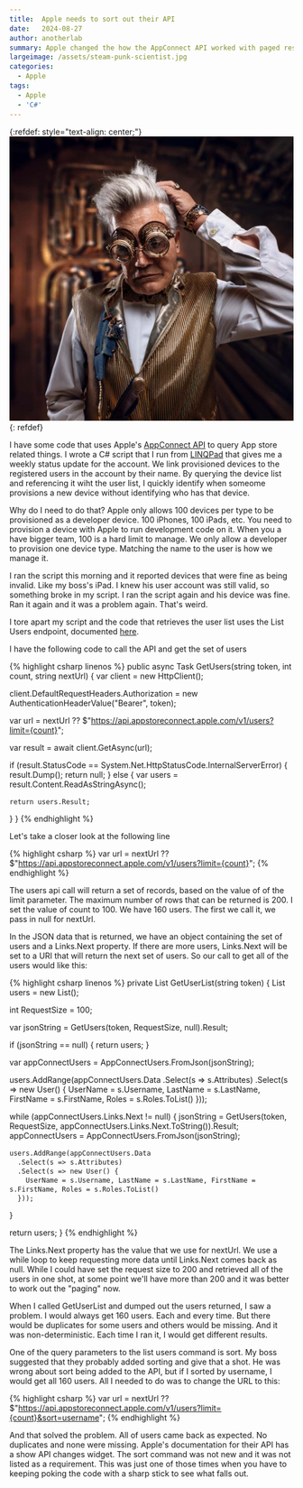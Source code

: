 ```yaml
---
title:  Apple needs to sort out their API
date:   2024-08-27
author: anotherlab
summary: Apple changed the how the AppConnect API worked with paged results
largeimage: /assets/steam-punk-scientist.jpg
categories:
  - Apple
tags:
  - Apple
  - 'C#'
---
```

{:refdef: style="text-align: center;"}
![Who broke the API?](/assets/steam-punk-scientist.jpg)
{: refdef}

I have some code that uses Apple's [AppConnect API](https://developer.apple.com/documentation/appstoreconnectapi) to query App store related things. I wrote a C# script that I run from [LINQPad](https://www.linqpad.net/) that gives me a weekly status update for the account. We link provisioned devices to the registered users in the account by their name. By querying the device list and referencing it wiht the user list, I quickly identify when someome provisions a new device without identifying who has that device.

Why do I need to do that? Apple only allows 100 devices per type to be provisioned as a developer device. 100 iPhones, 100 iPads, etc.  You need to provision a device with Apple to run development code on it. When you a have bigger team, 100 is a hard limit to manage.  We only allow a developer to provision one device type. Matching the name to the user is how we manage it.

I ran the script this morning and it reported devices that were fine as being invalid. Like my boss's iPad. I knew his user account was still valid, so something broke in my script. I ran the script again and his device was fine. Ran it again and it was a problem again. That's weird.

I tore apart my script and the code that retrieves the user list uses the List Users endpoint, documented [here](https://developer.apple.com/documentation/appstoreconnectapi/list_users).

I have the following code to call the API and get the set of users

{% highlight csharp linenos %}
public async Task<string> GetUsers(string token, int count, string nextUrl)
{
  var client = new HttpClient();

  client.DefaultRequestHeaders.Authorization =
    new AuthenticationHeaderValue("Bearer", token);

  var url = nextUrl ?? $"https://api.appstoreconnect.apple.com/v1/users?limit={count}";
    
  var result = await client.GetAsync(url);
  
  if (result.StatusCode == System.Net.HttpStatusCode.InternalServerError)
  {
    result.Dump();
    return null;
  }
  else
  {
    var users = result.Content.ReadAsStringAsync();

    return users.Result;
  }
}
{% endhighlight %}

Let's take a closer look at the following line

{% highlight csharp %}
var url = nextUrl ?? $"https://api.appstoreconnect.apple.com/v1/users?limit={count}";
{% endhighlight %}

The users api call will return a set of records, based on the value of of the limit parameter. The maximum number of rows that can be returned is 200. I set the value of count to 100. We have 160 users. The first we call it, we pass in null for nextUrl. 

In the JSON data that is returned, we have an object containing the set of users and a Links.Next property. If there are more users, Links.Next will be set to a URI that will return the next set of users. So our call to get all of the users would like this:

{% highlight csharp linenos %}
private List<User> GetUserList(string token)
{
  List<User> users = new List<User>();
  
  int RequestSize = 100;

  var jsonString = GetUsers(token, RequestSize, null).Result;

  if (jsonString == null)
  {
    return users;
  }

  var appConnectUsers = AppConnectUsers.FromJson(jsonString);
  
  users.AddRange(appConnectUsers.Data
    .Select(s => s.Attributes)
    .Select(s => new User() {
      UserName = s.Username, LastName = s.LastName, FirstName = s.FirstName, Roles = s.Roles.ToList() 
    }));

  while (appConnectUsers.Links.Next != null)
  {
    jsonString = GetUsers(token, RequestSize, appConnectUsers.Links.Next.ToString()).Result;
    appConnectUsers = AppConnectUsers.FromJson(jsonString);

    users.AddRange(appConnectUsers.Data
      .Select(s => s.Attributes)
      .Select(s => new User() { 
        UserName = s.Username, LastName = s.LastName, FirstName = s.FirstName, Roles = s.Roles.ToList() 
      }));
  }

  return users;
}
{% endhighlight %}

The Links.Next property has the value that we use for nextUrl. We use a while loop to keep requesting more data until Links.Next comes back as null. While I could have set the request size to 200 and retrieved all of the users in one shot, at some point we'll have more than 200 and it was better to work out the "paging" now.

When I called GetUserList and dumped out the users returned, I saw a problem. I would always get 160 users. Each and every time.  But there would be duplicates for some users and others would be missing. And it was non-deterministic. Each time I ran it, I would get different results.

One of the query parameters to the list users command is sort. My boss suggested that they probably added sorting and give that a shot. He was wrong about sort being added to the API, but if I sorted by username, I would get all 160 users.  All I needed to do was to change the URL to this:

{% highlight csharp %}
var url = nextUrl ?? $"https://api.appstoreconnect.apple.com/v1/users?limit={count}&sort=username";
{% endhighlight %}

And that solved the problem. All of users came back as expected. No duplicates and none were missing. Apple's documentation for their API has a show API changes widget. The sort command was not new and it was not listed as a requirement. This was just one of those times when you have to keeping poking the code with a sharp stick to see what falls out.